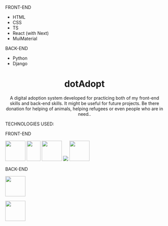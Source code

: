 FRONT-END

 - HTML
 - CSS
 - TS
 - React (with Next)
 - MuiMaterial
 
 
 BACK-END
 
 - Python
 - Django


<h1 align="center">dotAdopt</h1>

<p align="center">A digital adoption system developed for practicing both of my front-end skills and back-end skills. It might be useful for future projects. Be there donation for helping of animals, helping refugees or even people who are in need..</p>

TECHNOLOGIES USED:

FRONT-END

<a target="_blank" href="https://developer.mozilla.org/en-US/docs/Learn/HTML"><img src="https://encrypted-tbn0.gstatic.com/images?q=tbn:ANd9GcQpngGRjYX1ca7qAADU3K6eGLj7ShQE3L2otdzfryl_Y9Ht2QRoQKYQbsXd36XIxMbYOw0" style="width: 64px; height: 64px;" /></a> 
<a target="_blank" href="https://developer.mozilla.org/en-US/docs/Web/CSS"><img src="https://upload.wikimedia.org/wikipedia/commons/thumb/d/d5/CSS3_logo_and_wordmark.svg/1200px-CSS3_logo_and_wordmark.svg.png" style="width: 44px; height: 64px;" /></a> 
<a target="_blank" href="https://www.typescriptlang.org/"><img src="https://upload.wikimedia.org/wikipedia/commons/thumb/4/4c/Typescript_logo_2020.svg/1200px-Typescript_logo_2020.svg.png" style="width: 64px; height: 64px;" /></a>
<a href="https://reactjs.org/" target="_blank"><img src="https://upload.wikimedia.org/wikipedia/commons/thumb/a/a7/React-icon.svg/64px-React-icon.svg.png" /></a>
<a href="https://mui.com/"><img src="https://mui.com/static/logo.png" style="width: 64px; height: 64px;" /></a>

BACK-END

<a href="https://www.python.org/"><img src="https://upload.wikimedia.org/wikipedia/commons/thumb/c/c3/Python-logo-notext.svg/1200px-Python-logo-notext.svg.png" style="width: 64px; height: 64px;" /></a>

<a href="https://mui.com/"><img src="https://mui.com/static/logo.png" style="width: 64px; height: 64px;" /></a>

